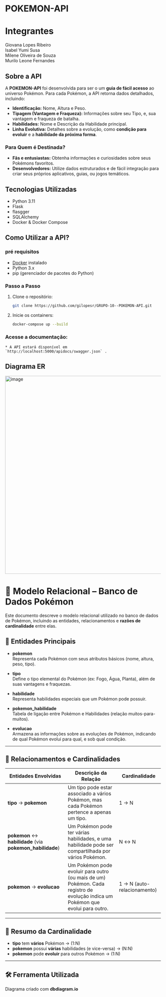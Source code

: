 # POKEMON-API

# Integrantes
Giovana Lopes Ribeiro<br>
Isabel Yumi Susa<br>
Milene Oliveira de Souza<br>
Murilo Leone Fernandes<br>

## Sobre a API 
A **POKEMON-API** foi desenvolvida para ser o um **guia de fácil acesso** ao universo Pokémon. 
Para cada Pokémon, a API retorna dados detalhados, incluindo:

* **Identificação:** Nome, Altura e Peso.
* **Tipagem (Vantagem e Fraqueza):** Informações sobre seu Tipo, e, sua vantagem e fraqueza de batalha.
* **Habilidades:** Nome e Descrição da Habilidade principal.
* **Linha Evolutiva:** Detalhes sobre a evolução, como **condição para evoluir** e a **habilidade da próxima forma**.
  
### Para Quem é Destinada?

* **Fãs e entusiastas:** Obtenha informações e curiosidades sobre seus Pokémons favoritos.
* **Desenvolvedores:** Utilize dados estruturados e de fácil integração para criar seus próprios aplicativos, guias, ou jogos temáticos.

## Tecnologias Utilizadas
* Python 3.11
* Flask
* flasgger
* SQLAlchemy
* Docker & Docker Compose
  
## Como Utilizar a API?

### pré requisitos
* [Docker](https://www.docker.com/) instalado
* Python 3.x
* pip (gerenciador de pacotes do Python)

### Passo a Passo

1. Clone o repositório:
   ```bash
   git clone https://github.com/gilopesr/GRUPO-10--POKEMON-API.git

2. Inicie os containers:
   ```bash
   docker-compose up --build

### Acesse a documentação:
    * A API estará disponível em `http://localhost:5000/apidocs/swagger.json` .

## Diagrama ER
<img width="1066" height="641" alt="image" src="https://github.com/user-attachments/assets/bb5f3706-0d72-4668-af82-b6068b1f050a" />

# 🧩 Modelo Relacional – Banco de Dados Pokémon

Este documento descreve o modelo relacional utilizado no banco de dados de Pokémon, incluindo as entidades, relacionamentos e **razões de cardinalidade** entre elas.

## 📘 Entidades Principais

- **pokemon**  
  Representa cada Pokémon com seus atributos básicos (nome, altura, peso, tipo).

- **tipo**  
  Define o tipo elemental do Pokémon (ex: Fogo, Água, Planta), além de suas vantagens e fraquezas.

- **habilidade**  
  Representa habilidades especiais que um Pokémon pode possuir.

- **pokemon_habilidade**  
  Tabela de ligação entre Pokémon e Habilidades (relação muitos-para-muitos).

- **evolucao**  
  Armazena as informações sobre as evoluções de Pokémon, indicando de qual Pokémon evolui para qual, e sob qual condição.

---

## 🔗 Relacionamentos e Cardinalidades

| Entidades Envolvidas | Descrição da Relação | Cardinalidade |
|-----------------------|----------------------|----------------|
| **tipo** → **pokemon** | Um tipo pode estar associado a vários Pokémon, mas cada Pokémon pertence a apenas um tipo. | 1 → N |
| **pokemon** ↔ **habilidade** (via **pokemon_habilidade**) | Um Pokémon pode ter várias habilidades, e uma habilidade pode ser compartilhada por vários Pokémon. | N ↔ N |
| **pokemon** → **evolucao** | Um Pokémon pode evoluir para outro (ou mais de um) Pokémon. Cada registro de evolução indica um Pokémon que evolui para outro. | 1 → N (auto-relacionamento) |

---

## 🧠 Resumo da Cardinalidade

- **tipo** tem **vários** Pokémon → (1:N)  
- **pokemon** possui **várias** habilidades (e vice-versa) → (N:N)  
- **pokemon** pode **evoluir** para outros Pokémon → (1:N)

---

## 🛠️ Ferramenta Utilizada
Diagrama criado com **dbdiagram.io**
